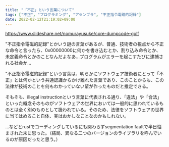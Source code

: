 ```yaml
---
title: "「不正」という言葉について"
tags: ["不正", "プログラミング", "アセンブラ", "不正指令電磁的記録"]
date: 2022-02-12T21:19:02+09:00
---
```


https://www.slideshare.net/nomurayusuke/core-dumpcode-golf

"不正指令電磁的記録"とかいう謎の言葉があるが、普通、技術者の視点から不正な命令と言ったら、0x00000000に何かを書き込むとか、割り込み命令とか、未定義命令とかのことなんだよなあ...プログラムがエラーを起こすたびに逮捕される社会か...

"不正指令電磁的記録"という言葉は、明らかにソフトウェア技術者にとって「不正」とは何かという共通認識からかけ離れた言葉であり、このことからも、この法律が技術のことを何もわかっていない輩が作ったものだと推定できる。

そもそも、illegal instructionという言葉に代表される通り、「違法」や「合法」といった概念そのものがソフトウェアの世界においては一般的に思われているものとは全く別のものとして扱われている。そのため、法律をソフトウェアの世界に当てはめること自体、実はおかしなことなのかもしれない。

...などとrustでコーディングしているにも関わらずsegmentation faultで半日悩まされた末に思った。（結局、異なる二つのバージョンのライブラリを呼んでいるのが原因だったと思う。）